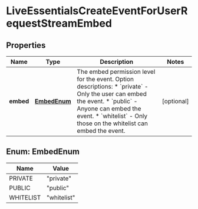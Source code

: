 

# LiveEssentialsCreateEventForUserRequestStreamEmbed


## Properties

| Name | Type | Description | Notes |
|------------ | ------------- | ------------- | -------------|
|**embed** | [**EmbedEnum**](#EmbedEnum) | The embed permission level for the event.  Option descriptions:  * &#x60;private&#x60; - Only the user can embed the event.  * &#x60;public&#x60; - Anyone can embed the event.  * &#x60;whitelist&#x60; - Only those on the whitelist can embed the event.  |  [optional] |



## Enum: EmbedEnum

| Name | Value |
|---- | -----|
| PRIVATE | &quot;private&quot; |
| PUBLIC | &quot;public&quot; |
| WHITELIST | &quot;whitelist&quot; |



